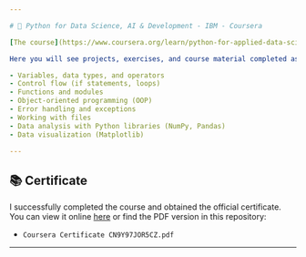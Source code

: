 ```yaml
---

# 🐍 Python for Data Science, AI & Development - IBM - Coursera

[The course](https://www.coursera.org/learn/python-for-applied-data-science-ai)

Here you will see projects, exercises, and course material completed as part of the **Python for Data Science, AI & Development** course on Coursera. Throughout the course, I have covered topics including:

- Variables, data types, and operators
- Control flow (if statements, loops)
- Functions and modules
- Object-oriented programming (OOP)
- Error handling and exceptions
- Working with files
- Data analysis with Python libraries (NumPy, Pandas)
- Data visualization (Matplotlib)

---
```


## 📚 Certificate

I successfully completed the course and obtained the official certificate. You can view it online [here](https://coursera.org/verify/CN9Y97JOR5CZ) or find the PDF version in this repository:

- `Coursera Certificate CN9Y97JOR5CZ.pdf`

---
